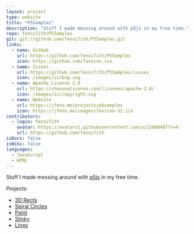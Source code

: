 ```yaml
---
layout: project
type: website
title: "P5Samples"
description: "Stuff I made messing around with p5js in my free time."
repo: fennifith/P5Samples
git: git://github.com/fennifith/P5Samples.git
links:
  - name: GitHub
    url: https://github.com/fennifith/P5Samples
    icon: https://github.com/favicon.ico
  - name: Issues
    url: https://github.com/fennifith/P5Samples/issues
    icon: /images/ic/bug.svg
  - name: Apache License 2.0
    url: https://choosealicense.com/licenses/apache-2.0/
    icon: /images/ic/copyright.svg
  - name: Website
    url: https://jfenn.me/projects/p5samples
    icon: https://jfenn.me/images/favicon-32.ico
contributors:
  - login: fennifith
    avatar: https://avatars1.githubusercontent.com/u/13000407?v=4
    url: https://github.com/fennifith
isDocs: false
isWiki: false
languages:
  - JavaScript
  - HTML
---
```


Stuff I made messing around with [p5js](https://p5js.org/) in my free time.

Projects:
- [3D Rects](https://jfenn.me/P5Samples/3drects/)
- [Spiral Circles](https://jfenn.me/P5Samples/spiralcircles/)
- [Paint](https://jfenn.me/P5Samples/paint/)
- [Slinky](https://jfenn.me/P5Samples/slinky/)
- [Lines](https://jfenn.me/P5Samples/lines/)

